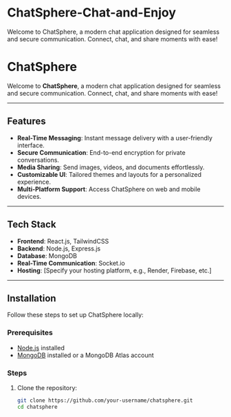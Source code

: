 # ChatSphere-Chat-and-Enjoy
Welcome to ChatSphere, a modern chat application designed for seamless and secure communication. Connect, chat, and share moments with ease!


# ChatSphere

Welcome to **ChatSphere**, a modern chat application designed for seamless and secure communication. Connect, chat, and share moments with ease!

---

## Features

- **Real-Time Messaging**: Instant message delivery with a user-friendly interface.
- **Secure Communication**: End-to-end encryption for private conversations.
- **Media Sharing**: Send images, videos, and documents effortlessly.
- **Customizable UI**: Tailored themes and layouts for a personalized experience.
- **Multi-Platform Support**: Access ChatSphere on web and mobile devices.

---

## Tech Stack

- **Frontend**: React.js, TailwindCSS
- **Backend**: Node.js, Express.js
- **Database**: MongoDB
- **Real-Time Communication**: Socket.io
- **Hosting**: [Specify your hosting platform, e.g., Render, Firebase, etc.]

---

## Installation

Follow these steps to set up ChatSphere locally:

### Prerequisites

- [Node.js](https://nodejs.org/) installed
- [MongoDB](https://www.mongodb.com/) installed or a MongoDB Atlas account

### Steps

1. Clone the repository:
   ```bash
   git clone https://github.com/your-username/chatsphere.git
   cd chatsphere
